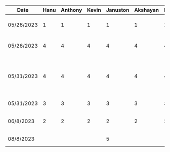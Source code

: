 | Date            |  Hanu           |  Anthony        |  Kevin          |  Januston       |  Akshayan       |  Haris          |  Task           |
|-----------------|-----------------|-----------------|-----------------|-----------------|-----------------|-----------------|-----------------|
|05/26/2023       |  1              |  1              |  1              |  1              |  1              |  1              | Initial Group Meeting / Planning
|05/26/2023       |  4              |  4              |  4              |  4              |  4              |  4              | Work On App Presentation
|05/31/2023       |  4              |  4              |  4              |  4              |  4              |  4              | Practicing App Presentation and Presenting to class
|05/31/2023       |  3              |  3              |  3              |  3              |  3              |  3              | App Proposal
|06/8/2023        |  2              |  2              |  2              |  2              |  2              |  2              | Project Setup and Init
|08/8/2023        |                 |                 |                 |  5              |                 |                 | Navigation and Setup
